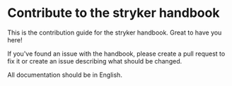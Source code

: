 # Contribute to the stryker handbook

This is the contribution guide for the stryker handbook. Great to have you here! 

If you've found an issue with the handbook, please create a pull request to fix it or create an issue describing what should be changed.

All documentation should be in English.
